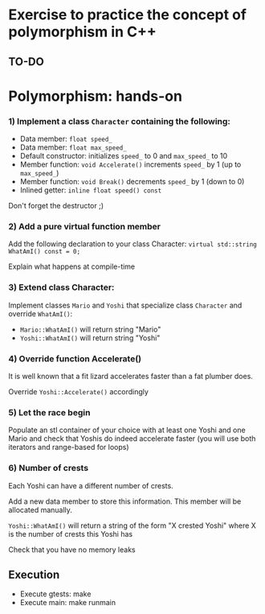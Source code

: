 # Exercise to practice the concept of polymorphism in C++

## TO-DO

Polymorphism: hands-on
======================

### 1) Implement a class ``Character`` containing the following:
* Data member: ``float speed_``
* Data member: ``float max_speed_``
* Default constructor: initializes ``speed_`` to 0 and ``max_speed_`` to 10
* Member function: ``void Accelerate()`` increments ``speed_`` by 1 (up to ``max_speed_``)
* Member function: ``void Break()`` decrements ``speed_`` by 1 (down to 0)
* Inlined getter: ``inline float speed() const``

Don't forget the destructor ;)

### 2) Add a pure virtual function member
Add the following declaration to your class Character:
``virtual std::string WhatAmI() const = 0;``

Explain what happens at compile-time

### 3) Extend class Character: 
Implement classes ``Mario`` and ``Yoshi`` that specialize class ``Character`` and override ``WhatAmI()``:
* ``Mario::WhatAmI()`` will return string "Mario"
* ``Yoshi::WhatAmI()`` will return string "Yoshi"

### 4) Override function Accelerate()
It is well known that a fit lizard accelerates faster than a fat plumber does.

Override ``Yoshi::Accelerate()`` accordingly

### 5) Let the race begin
Populate an stl container of your choice with at least one Yoshi and one Mario and check that Yoshis do indeed accelerate faster (you will use both iterators and range-based for loops)

### 6) Number of crests
Each Yoshi can have a different number of crests.

Add a new data member to store this information. This member will be allocated manually.

``Yoshi::WhatAmI()`` will return a string of the form "X crested Yoshi" where X is the number of crests this Yoshi has

Check that you have no memory leaks


## Execution

* Execute gtests: make
* Execute main: make runmain
